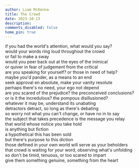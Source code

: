 ```yaml
---
author: Liam McKenna
title: The Crowd
date: 2023-10-13
description:
comments_disabled: false
home_pin: true
---
```

if you had the world's attention, what would you say? <br>
would your words ring loud throughout the crowd <br>
or fail to make a sway <br>
would you peer back out at the eyes of the inimical <br>
or quiver in fear of judgement from the critical <br>
are you speaking for yourself? or those in need of help? <br>
maybe you'd pander, as a means to an end <br>
seek approval en absolute, make your vanity resolute <br>
perhaps there's no need, your ego not depend <br>
are you scared of the prejudice? the preconceived conclusions? <br>
or is it the incredulous? the pompous disillusioned? <br>
whatever it may be, understand its unabating <br>
detractors detract, so long as there's debating <br>
so worry not what you can't change, or have no in to say <br>
the subject that takes precedence is the message you relay <br>
that world whose notice you take hold <br>
is anything but fiction <br>
a hypothetical this has been sold <br>
but there's purpose to this diction <br>
those defined in your own world will serve as your beholders <br>
that crowd is waiting for your word, observing what's unfolding <br>
so don't be timid, tenuous, or too scared to impart <br>
give them something genuine, something from the heart